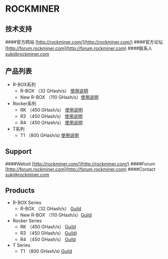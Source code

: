 # ROCKMINER 

## 技术支持
####官方网站 [http://rockminer.com/](http://rockminer.com/)
####官方论坛 [http://forum.rockminer.com](http://forum.rockminer.com)
####联系人 [suki@rockminer.com](suki@rockminer.com)

## 产品列表
* R-BOX系列
  * R-BOX  （32 GHash/s）    [使用说明](https://github.com/rockminerinc/Rockminer/blob/master/R-BOX-GUILD.md)
  * New R-BOX （110 GHash/s）[使用说明](https://github.com/rockminerinc/Rockminer/blob/master/NEW-R-BOX-GUILD.md)
* Rocker系列
  *  RK （450 GHash/s）			[使用说明](https://github.com/rockminerinc/Rockminer/blob/master/RK-GUILD.md)
  *  R3 （450 GHash/s）	 		[使用说明](https://github.com/rockminerinc/Rockminer/blob/master/R3-GUILD.md)
  *  R4 （450 GHash/s）			[使用说明](https://github.com/rockminerinc/Rockminer/blob/master/R4-GUILD.md)
* T系列
  *  T1 （800 GHash/s)			[使用说明](https://github.com/rockminerinc/Rockminer/blob/master/T1-GUILD.md)

## Support

####Websit [http://rockminer.com/](http://rockminer.com/)
####Forum [http://forum.rockminer.com](http://forum.rockminer.com)
####Contact [suki@rockminer.com](suki@rockminer.com)

## Products
* R-BOX Series
  * R-BOX  （32 GHash/s）    [Guild](https://github.com/rockminerinc/Rockminer/blob/master/R-BOX-GUILD.md)
  * New R-BOX （110 GHash/s）[Guild](https://github.com/rockminerinc/Rockminer/blob/master/NEW-R-BOX-GUILD.md)
* Rocker Series
  *  RK （450 GHash/s）			[Guild](https://github.com/rockminerinc/Rockminer/blob/master/RK-GUILD.md)
  *  R3 （450 GHash/s）	 		[Guild](https://github.com/rockminerinc/Rockminer/blob/master/R3-GUILD.md))
  *  R4 （450 GHash/s）			[Guild](https://github.com/rockminerinc/Rockminer/blob/master/R4-GUILD.md)
* T Series
  *  T1 （800 GHash/s)			[Guild](https://github.com/rockminerinc/Rockminer/blob/master/T1-GUILD.md)